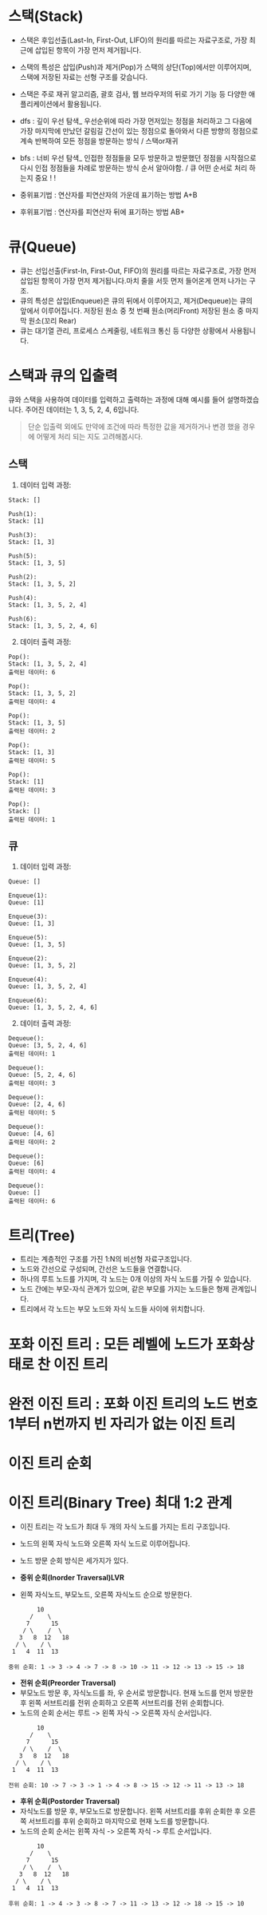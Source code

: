 # 스택(Stack)

- 스택은 후입선출(Last-In, First-Out, LIFO)의 원리를 따르는 자료구조로, 가장 최근에 삽입된 항목이 가장 먼저 제거됩니다.
- 스택의 특성은 삽입(Push)과 제거(Pop)가 스택의 상단(Top)에서만 이루어지며, 스택에 저장된 자료는 선형 구조를 갖습니다.
- 스택은 주로 재귀 알고리즘, 괄호 검사, 웹 브라우저의 뒤로 가기 기능 등 다양한 애플리케이션에서 활용됩니다.

- dfs : 깊이 우선 탐색_ 우선순위에 따라 가장 먼저있는 정점을 처리하고 그 다음에 가장 마지막에 만났던 갈림길 간선이 있는 정점으로 돌아와서 다른 방향의 정점으로 계속 반복하여 모든 정점을 방문하는 방식 / 스택or재귀
- bfs : 너비 우선 탐색_ 인접한 정점들을 모두 방문하고 방문했던 정점을 시작점으로 다시 인접 정점들을 차례로 방문하는 방식
순서 알아야함. / 큐
어떤 순서로 처리 하는지 중요 ! !

- 중위표기법 : 연산자를 피연산자의 가운데 표기하는 방법 A+B
- 후위표기법 : 연산자를 피연산자 뒤에 표기하는 방법 AB+

# 큐(Queue)

- 큐는 선입선출(First-In, First-Out, FIFO)의 원리를 따르는 자료구조로, 가장 먼저 삽입된 항목이 가장 먼저 제거됩니다.마치 줄을 서듯 먼저 들어온게 먼저 나가는 구조.
- 큐의 특성은 삽입(Enqueue)은 큐의 뒤에서 이루어지고, 제거(Dequeue)는 큐의 앞에서 이루어집니다. 저장된 원소 중 첫 번째 원소(머리Front) 저장된 원소 중 마지막 원소(꼬리 Rear)
- 큐는 대기열 관리, 프로세스 스케줄링, 네트워크 통신 등 다양한 상황에서 사용됩니다.

# 스택과 큐의 입출력
큐와 스택을 사용하여 데이터를 입력하고 출력하는 과정에 대해 예시를 들어 설명하겠습니다. 주어진 데이터는 1, 3, 5, 2, 4, 6입니다.

> 단순 입출력 외에도 만약에 조건에 따라 특정한 값을 제거하거나 변경 했을 경우에 어떻게 처리 되는 지도 고려해봅시다.

## 스택

1. 데이터 입력 과정:
```
Stack: []

Push(1):
Stack: [1]

Push(3):
Stack: [1, 3]

Push(5):
Stack: [1, 3, 5]

Push(2):
Stack: [1, 3, 5, 2]

Push(4):
Stack: [1, 3, 5, 2, 4]

Push(6):
Stack: [1, 3, 5, 2, 4, 6]
```

2. 데이터 출력 과정:
```
Pop():
Stack: [1, 3, 5, 2, 4]
출력된 데이터: 6

Pop():
Stack: [1, 3, 5, 2]
출력된 데이터: 4

Pop():
Stack: [1, 3, 5]
출력된 데이터: 2

Pop():
Stack: [1, 3]
출력된 데이터: 5

Pop():
Stack: [1]
출력된 데이터: 3

Pop():
Stack: []
출력된 데이터: 1
```

## 큐
1. 데이터 입력 과정:
```
Queue: []

Enqueue(1):
Queue: [1]

Enqueue(3):
Queue: [1, 3]

Enqueue(5):
Queue: [1, 3, 5]

Enqueue(2):
Queue: [1, 3, 5, 2]

Enqueue(4):
Queue: [1, 3, 5, 2, 4]

Enqueue(6):
Queue: [1, 3, 5, 2, 4, 6]
```

2. 데이터 출력 과정:
```
Dequeue():
Queue: [3, 5, 2, 4, 6]
출력된 데이터: 1

Dequeue():
Queue: [5, 2, 4, 6]
출력된 데이터: 3

Dequeue():
Queue: [2, 4, 6]
출력된 데이터: 5

Dequeue():
Queue: [4, 6]
출력된 데이터: 2

Dequeue():
Queue: [6]
출력된 데이터: 4

Dequeue():
Queue: []
출력된 데이터: 6
```



# 트리(Tree)
- 트리는 계층적인 구조를 가진 1:N의 비선형 자료구조입니다.
- 노드와 간선으로 구성되며, 간선은 노드들을 연결합니다.
- 하나의 루트 노드를 가지며, 각 노드는 0개 이상의 자식 노드를 가질 수 있습니다.
- 노드 간에는 부모-자식 관계가 있으며, 같은 부모를 가지는 노드들은 형제 관계입니다.
- 트리에서 각 노드는 부모 노드와 자식 노드들 사이에 위치합니다.
# 포화 이진 트리 : 모든 레벨에 노드가 포화상태로 찬 이진 트리
# 완전 이진 트리 : 포화 이진 트리의 노드 번호 1부터 n번까지 빈 자리가 없는 이진 트리

# 이진 트리 순회 
# 이진 트리(Binary Tree) 최대 1:2 관계 
- 이진 트리는 각 노드가 최대 두 개의 자식 노드를 가지는 트리 구조입니다.
- 노드의 왼쪽 자식 노드와 오른쪽 자식 노드로 이루어집니다.
- 노드 방문 순회 방식은 세가지가 있다.

- **중위 순회(Inorder Traversal)LVR** 
- 왼쪽 자식노드, 부모노드, 오른쪽 자식노드 순으로 방문한다.

```
        10
      /    \
     7      15
    / \    /  \
   3   8  12   18
  / \    / \
 1   4  11  13

중위 순회: 1 -> 3 -> 4 -> 7 -> 8 -> 10 -> 11 -> 12 -> 13 -> 15 -> 18
```

- **전위 순회(Preorder Traversal)**
- 부모노드 방문 후, 자식노드를 좌, 우 순서로 방문합니다. 현재 노드를 먼저 방문한 후 왼쪽 서브트리를 전위 순회하고 오른쪽 서브트리를 전위 순회합니다. 
- 노드의 순회 순서는 루트 -> 왼쪽 자식 -> 오른쪽 자식 순서입니다.

```
        10
      /    \
     7      15
    / \    /  \
   3   8  12   18
  / \    / \
 1   4  11  13

전위 순회: 10 -> 7 -> 3 -> 1 -> 4 -> 8 -> 15 -> 12 -> 11 -> 13 -> 18
```

- **후위 순회(Postorder Traversal)**
- 자식노드를 방문 후, 부모노드로 방문합니다. 왼쪽 서브트리를 후위 순회한 후 오른쪽 서브트리를 후위 순회하고 마지막으로 현재 노드를 방문합니다.
- 노드의 순회 순서는 왼쪽 자식 -> 오른쪽 자식 -> 루트 순서입니다.

```
        10
      /    \
     7      15
    / \    /  \
   3   8  12   18
  / \    / \
 1   4  11  13

후위 순회: 1 -> 4 -> 3 -> 8 -> 7 -> 11 -> 13 -> 12 -> 18 -> 15 -> 10
```